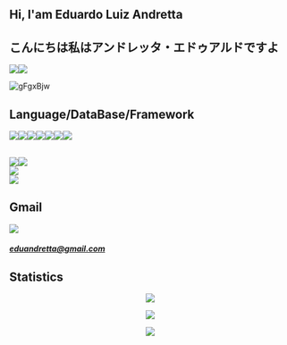 
## **Hi, I'am Eduardo Luiz Andretta**
## **こんにちは私はアンドレッタ・エドゥアルドですよ**

<a href="https://www.linkedin.com/in/eduardoandretta/"><img src="https://img.shields.io/badge/LinkedIn-0077B5?style=for-the-badge&logo=linkedin&logoColor=white"></a><a href="https://www.reddit.com/user/EduardoAndretta/"><img src="https://img.shields.io/badge/Reddit-FF4500?style=for-the-badge&logo=reddit&logoColor=white"></a>


![gFgxBjw](https://user-images.githubusercontent.com/82424514/137611082-5b565693-c198-4884-a964-04e2e9a9292c.gif)

## **Language/DataBase/Framework**

<img src="https://img.shields.io/badge/JavaScript-323330?style=for-the-badge&logo=javascript&logoColor=F7DF1E"><img src="https://img.shields.io/badge/HTML5-E34F26?style=for-the-badge&logo=html5&logoColor=white"><img src="https://img.shields.io/badge/CSS3-1572B6?style=for-the-badge&logo=css3&logoColor=white"><img src="https://img.shields.io/badge/Python-3776AB?style=for-the-badge&logo=python&logoColor=white"><img src="https://img.shields.io/badge/C%23-239120?style=for-the-badge&logo=c-sharp&logoColor=white"><img src="https://img.shields.io/badge/Java-ED8B00?style=for-the-badge&logo=java&logoColor=white"><img src="https://img.shields.io/badge/PHP-777BB4?style=for-the-badge&logo=php&logoColor=white">                                                                      

<br>
<img src="https://img.shields.io/badge/React_Native-20232A?style=for-the-badge&logo=react&logoColor=61DAFB"><img src="https://img.shields.io/badge/React-20232A?style=for-the-badge&logo=react&logoColor=61DAFB">
<br>

<img src="https://img.shields.io/badge/MySQL-00000F?style=for-the-badge&logo=mysql&logoColor=white">

<br>

<img src="https://img.shields.io/badge/Xamarin-3498DB?style=for-the-badge&logo=xamarin&logoColor=white">


## **Gmail**

<img src="https://img.shields.io/badge/Gmail-D14836?style=for-the-badge&logo=gmail&logoColor=white"><h5>eduandretta@gmail.com</h5>

## **Statistics**


<p align="center">
  <img src="https://github-readme-stats.vercel.app/api/top-langs/?username=EduardoAndretta&theme=tokyonight&hide_langs_below=1" />
</p>
<p align="center">
  <img src="https://github-readme-stats.vercel.app/api?username=EduardoAndretta&show_icons=true&theme=tokyonight&hide&repo&hide_langs_below=1"/>
</p>
<p align="center">
  <a href="https://github.com/distopia-jogo/distopia"><img src="https://github-readme-stats.vercel.app/api/pin/?username=distopia-jogo&layout=compact&theme=tokyonight&hide&repo=distopia"></a>
</p>




